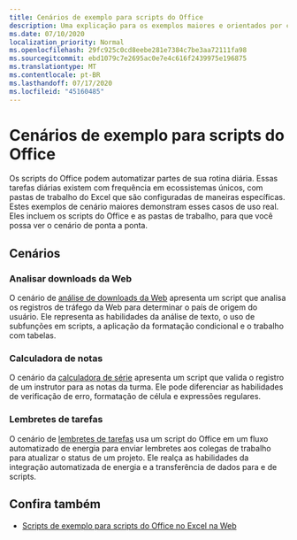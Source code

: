 ```yaml
---
title: Cenários de exemplo para scripts do Office
description: Uma explicação para os exemplos maiores e orientados por cenário para scripts do Office no Excel na Web.
ms.date: 07/10/2020
localization_priority: Normal
ms.openlocfilehash: 29fc925c0cd8eebe281e7384c7be3aa72111fa98
ms.sourcegitcommit: ebd1079c7e2695ac0e7e4c616f2439975e196875
ms.translationtype: MT
ms.contentlocale: pt-BR
ms.lasthandoff: 07/17/2020
ms.locfileid: "45160485"
---
```

# <a name="sample-scenarios-for-office-scripts"></a>Cenários de exemplo para scripts do Office

Os scripts do Office podem automatizar partes de sua rotina diária. Essas tarefas diárias existem com frequência em ecossistemas únicos, com pastas de trabalho do Excel que são configuradas de maneiras específicas. Estes exemplos de cenário maiores demonstram esses casos de uso real. Eles incluem os scripts do Office e as pastas de trabalho, para que você possa ver o cenário de ponta a ponta.

## <a name="scenarios"></a>Cenários

### <a name="analyze-web-downloads"></a>Analisar downloads da Web

O cenário de [análise de downloads da Web](analyze-web-downloads.md) apresenta um script que analisa os registros de tráfego da Web para determinar o país de origem do usuário. Ele representa as habilidades da análise de texto, o uso de subfunções em scripts, a aplicação da formatação condicional e o trabalho com tabelas.

### <a name="grade-calculator"></a>Calculadora de notas

O cenário da [calculadora de série](grade-calculator.md) apresenta um script que valida o registro de um instrutor para as notas da turma. Ele pode diferenciar as habilidades de verificação de erro, formatação de célula e expressões regulares.

### <a name="task-reminders"></a>Lembretes de tarefas

O cenário de [lembretes de tarefas](task-reminders.md) usa um script do Office em um fluxo automatizado de energia para enviar lembretes aos colegas de trabalho para atualizar o status de um projeto. Ele realça as habilidades da integração automatizada de energia e a transferência de dados para e de scripts.

## <a name="see-also"></a>Confira também

- [Scripts de exemplo para scripts do Office no Excel na Web](../excel-samples.md)
